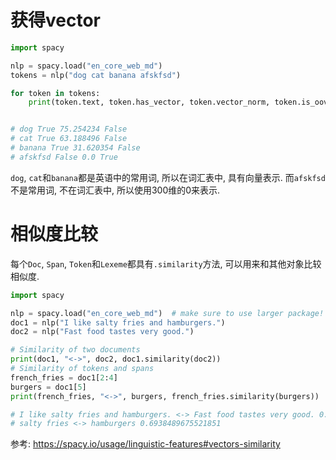 


# 获得vector
```python
import spacy

nlp = spacy.load("en_core_web_md")
tokens = nlp("dog cat banana afskfsd")

for token in tokens:
    print(token.text, token.has_vector, token.vector_norm, token.is_oov)


# dog True 75.254234 False
# cat True 63.188496 False
# banana True 31.620354 False
# afskfsd False 0.0 True
```
`dog`, `cat`和`banana`都是英语中的常用词, 所以在词汇表中, 具有向量表示. 而`afskfsd`不是常用词, 不在词汇表中, 所以使用300维的0来表示.

# 相似度比较
每个`Doc`, `Span`, `Token`和`Lexeme`都具有`.similarity`方法, 可以用来和其他对象比较相似度.

```python
import spacy

nlp = spacy.load("en_core_web_md")  # make sure to use larger package!
doc1 = nlp("I like salty fries and hamburgers.")
doc2 = nlp("Fast food tastes very good.")

# Similarity of two documents
print(doc1, "<->", doc2, doc1.similarity(doc2))
# Similarity of tokens and spans
french_fries = doc1[2:4]
burgers = doc1[5]
print(french_fries, "<->", burgers, french_fries.similarity(burgers))

# I like salty fries and hamburgers. <-> Fast food tastes very good. 0.691649353055761
# salty fries <-> hamburgers 0.6938489675521851

```

参考:
https://spacy.io/usage/linguistic-features#vectors-similarity